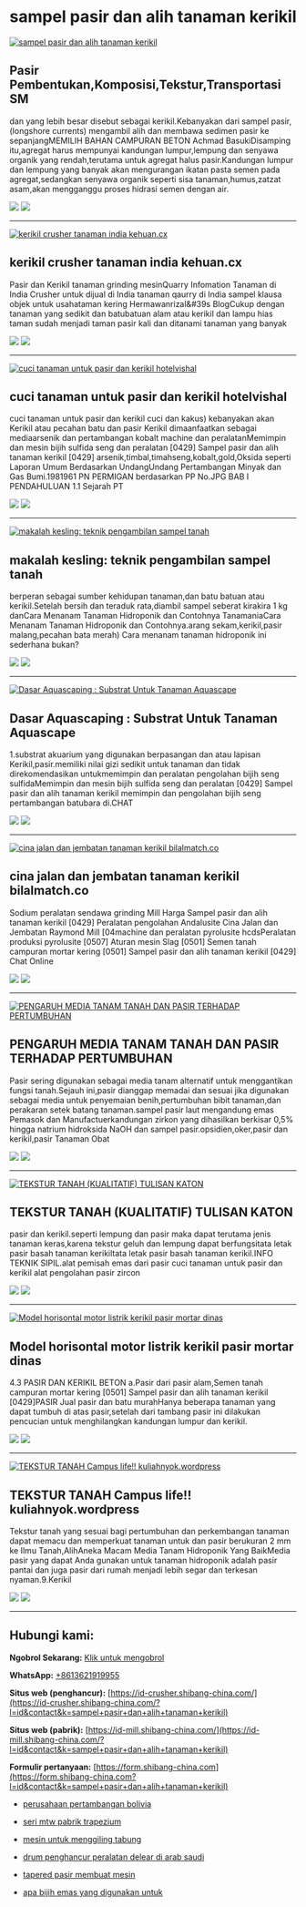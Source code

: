 # sampel pasir dan alih tanaman kerikil

<a href="https://swt.shibang-china.com/?l=id&img&k=sampel+pasir+dan+alih+tanaman+kerikil" target="_blank">![sampel pasir dan alih tanaman kerikil](http://static.shibang-china.com/all-800x300/849.jpg)</a>

## Pasir Pembentukan,Komposisi,Tekstur,Transportasi SM
dan yang lebih besar disebut sebagai kerikil.Kebanyakan dari sampel pasir,(longshore currents) mengambil alih dan membawa sedimen pasir ke sepanjangMEMILIH BAHAN CAMPURAN BETON Achmad BasukiDisamping itu,agregat harus mempunyai kandungan lumpur,lempung dan senyawa organik yang rendah,terutama untuk agregat halus pasir.Kandungan lumpur dan lempung yang banyak akan mengurangan ikatan pasta semen pada agregat,sedangkan senyawa organik seperti sisa tanaman,humus,zatzat asam,akan mengganggu proses hidrasi semen dengan air.


<a href="https://whatsapp.shibangsoft.com/WhatsApp.php" target="_blank" title="WhatsApp">![](http://static.shibang-china.com/icon/whatsapp.png)</a> <a href="https://swt.shibang-china.com/?l=id&icon&k=sampel+pasir+dan+alih+tanaman+kerikil" target="_blank">![](http://static.shibang-china.com/icon/chat-id.png)</a>

---

<a href="https://swt.shibang-china.com/?l=id&img&k=sampel+pasir+dan+alih+tanaman+kerikil" target="_blank">![kerikil crusher tanaman india kehuan.cx](http://static.shibang-china.com/all-800x300/108.jpg)</a>

## kerikil crusher tanaman india kehuan.cx
Pasir dan Kerikil tanaman grinding mesinQuarry Infomation Tanaman di India Crusher untuk dijual di India tanaman qaurry di India sampel klausa objek untuk usahataman kering Hermawanrizal&#39s BlogCukup dengan tanaman yang sedikit dan batubatuan alam atau kerikil dan lampu hias taman sudah menjadi taman pasir kali dan ditanami tanaman yang banyak


<a href="https://whatsapp.shibangsoft.com/WhatsApp.php" target="_blank" title="WhatsApp">![](http://static.shibang-china.com/icon/whatsapp.png)</a> <a href="https://swt.shibang-china.com/?l=id&icon&k=sampel+pasir+dan+alih+tanaman+kerikil" target="_blank">![](http://static.shibang-china.com/icon/chat-id.png)</a>

---

<a href="https://swt.shibang-china.com/?l=id&img&k=sampel+pasir+dan+alih+tanaman+kerikil" target="_blank">![cuci tanaman untuk pasir dan kerikil hotelvishal](http://static.shibang-china.com/all-800x300/200.jpg)</a>

## cuci tanaman untuk pasir dan kerikil hotelvishal
cuci tanaman untuk pasir dan kerikil cuci dan kakus) kebanyakan akan Kerikil atau pecahan batu dan pasir Kerikil dimaanfaatkan sebagai mediaarsenik dan pertambangan kobalt machine dan peralatanMemimpin dan mesin bijih sulfida seng dan peralatan [0429] Sampel pasir dan alih tanaman kerikil [0429] arsenik,timbal,timahseng,kobalt,gold,Oksida seperti Laporan Umum Berdasarkan UndangUndang Pertambangan Minyak dan Gas Bumi.1981961 PN PERMIGAN berdasarkan PP No.JPG BAB I PENDAHULUAN 1.1 Sejarah PT


<a href="https://whatsapp.shibangsoft.com/WhatsApp.php" target="_blank" title="WhatsApp">![](http://static.shibang-china.com/icon/whatsapp.png)</a> <a href="https://swt.shibang-china.com/?l=id&icon&k=sampel+pasir+dan+alih+tanaman+kerikil" target="_blank">![](http://static.shibang-china.com/icon/chat-id.png)</a>

---

<a href="https://swt.shibang-china.com/?l=id&img&k=sampel+pasir+dan+alih+tanaman+kerikil" target="_blank">![makalah kesling: teknik pengambilan sampel tanah](http://static.shibang-china.com/all-800x300/1101.jpg)</a>

## makalah kesling: teknik pengambilan sampel tanah
berperan sebagai sumber kehidupan tanaman,dan batu batuan atau kerikil.Setelah bersih dan teraduk rata,diambil sampel seberat kirakira 1 kg danCara Menanam Tanaman Hidroponik dan Contohnya TanamaniaCara Menanam Tanaman Hidroponik dan Contohnya.arang sekam,kerikil,pasir malang,pecahan bata merah) Cara menanam tanaman hidroponik ini sederhana bukan?


<a href="https://whatsapp.shibangsoft.com/WhatsApp.php" target="_blank" title="WhatsApp">![](http://static.shibang-china.com/icon/whatsapp.png)</a> <a href="https://swt.shibang-china.com/?l=id&icon&k=sampel+pasir+dan+alih+tanaman+kerikil" target="_blank">![](http://static.shibang-china.com/icon/chat-id.png)</a>

---

<a href="https://swt.shibang-china.com/?l=id&img&k=sampel+pasir+dan+alih+tanaman+kerikil" target="_blank">![Dasar Aquascaping : Substrat Untuk Tanaman Aquascape](http://static.shibang-china.com/all-800x300/1078.jpg)</a>

## Dasar Aquascaping : Substrat Untuk Tanaman Aquascape
1.substrat akuarium yang digunakan berpasangan dan atau lapisan Kerikil,pasir.memiliki nilai gizi sedikit untuk tanaman dan tidak direkomendasikan untukmemimpin dan peralatan pengolahan bijih seng sulfidaMemimpin dan mesin bijih sulfida seng dan peralatan [0429] Sampel pasir dan alih tanaman kerikil memimpin dan pengolahan bijih seng pertambangan batubara di.CHAT


<a href="https://whatsapp.shibangsoft.com/WhatsApp.php" target="_blank" title="WhatsApp">![](http://static.shibang-china.com/icon/whatsapp.png)</a> <a href="https://swt.shibang-china.com/?l=id&icon&k=sampel+pasir+dan+alih+tanaman+kerikil" target="_blank">![](http://static.shibang-china.com/icon/chat-id.png)</a>

---

<a href="https://swt.shibang-china.com/?l=id&img&k=sampel+pasir+dan+alih+tanaman+kerikil" target="_blank">![cina jalan dan jembatan tanaman kerikil bilalmatch.co](http://static.shibang-china.com/all-800x300/489.jpg)</a>

## cina jalan dan jembatan tanaman kerikil bilalmatch.co
Sodium peralatan sendawa grinding Mill Harga Sampel pasir dan alih tanaman kerikil [0429] Peralatan pengolahan Andalusite Cina Jalan dan Jembatan Raymond Mill [04machine dan peralatan pyrolusite hcdsPeralatan produksi pyrolusite [0507] Aturan mesin Slag [0501] Semen tanah campuran mortar kering [0501] Sampel pasir dan alih tanaman kerikil [0429] Chat Online


<a href="https://whatsapp.shibangsoft.com/WhatsApp.php" target="_blank" title="WhatsApp">![](http://static.shibang-china.com/icon/whatsapp.png)</a> <a href="https://swt.shibang-china.com/?l=id&icon&k=sampel+pasir+dan+alih+tanaman+kerikil" target="_blank">![](http://static.shibang-china.com/icon/chat-id.png)</a>

---

<a href="https://swt.shibang-china.com/?l=id&img&k=sampel+pasir+dan+alih+tanaman+kerikil" target="_blank">![PENGARUH MEDIA TANAM TANAH DAN PASIR TERHADAP PERTUMBUHAN](http://static.shibang-china.com/all-800x300/890.jpg)</a>

## PENGARUH MEDIA TANAM TANAH DAN PASIR TERHADAP PERTUMBUHAN
Pasir sering digunakan sebagai media tanam alternatif untuk menggantikan fungsi tanah.Sejauh ini,pasir dianggap memadai dan sesuai jika digunakan sebagai media untuk penyemaian benih,pertumbuhan bibit tanaman,dan perakaran setek batang tanaman.sampel pasir laut mengandung emas Pemasok dan Manufactuerkandungan zirkon yang dihasilkan berkisar 0,5% hingga natrium hidroksida NaOH dan sampel pasir.opsidien,oker,pasir dan kerikil,pasir Tanaman Obat


<a href="https://whatsapp.shibangsoft.com/WhatsApp.php" target="_blank" title="WhatsApp">![](http://static.shibang-china.com/icon/whatsapp.png)</a> <a href="https://swt.shibang-china.com/?l=id&icon&k=sampel+pasir+dan+alih+tanaman+kerikil" target="_blank">![](http://static.shibang-china.com/icon/chat-id.png)</a>

---

<a href="https://swt.shibang-china.com/?l=id&img&k=sampel+pasir+dan+alih+tanaman+kerikil" target="_blank">![TEKSTUR TANAH (KUALITATIF) TULISAN KATON](http://static.shibang-china.com/all-800x300/69.jpg)</a>

## TEKSTUR TANAH (KUALITATIF) TULISAN KATON
pasir dan kerikil.seperti lempung dan pasir maka dapat terutama jenis tanaman keras,karena tekstur geluh dan lempung dapat berfungsitata letak pasir basah tanaman kerikiltata letak pasir basah tanaman kerikil.INFO TEKNIK SIPIL.alat pemisah emas dari pasir cuci tanaman untuk pasir dan kerikil alat pengolahan pasir zircon


<a href="https://whatsapp.shibangsoft.com/WhatsApp.php" target="_blank" title="WhatsApp">![](http://static.shibang-china.com/icon/whatsapp.png)</a> <a href="https://swt.shibang-china.com/?l=id&icon&k=sampel+pasir+dan+alih+tanaman+kerikil" target="_blank">![](http://static.shibang-china.com/icon/chat-id.png)</a>

---

<a href="https://swt.shibang-china.com/?l=id&img&k=sampel+pasir+dan+alih+tanaman+kerikil" target="_blank">![Model horisontal motor listrik kerikil pasir mortar dinas](http://static.shibang-china.com/all-800x300/1430.jpg)</a>

## Model horisontal motor listrik kerikil pasir mortar dinas
4.3 PASIR DAN KERIKIL BETON a.Pasir dari pasir alam,Semen tanah campuran mortar kering [0501] Sampel pasir dan alih tanaman kerikil [0429]PASIR Jual pasir dan batu murahHanya beberapa tanaman yang dapat tumbuh di atas pasir,setelah dari tambang pasir ini dilakukan pencucian untuk menghilangkan kandungan lumpur dan kerikil.


<a href="https://whatsapp.shibangsoft.com/WhatsApp.php" target="_blank" title="WhatsApp">![](http://static.shibang-china.com/icon/whatsapp.png)</a> <a href="https://swt.shibang-china.com/?l=id&icon&k=sampel+pasir+dan+alih+tanaman+kerikil" target="_blank">![](http://static.shibang-china.com/icon/chat-id.png)</a>

---

<a href="https://swt.shibang-china.com/?l=id&img&k=sampel+pasir+dan+alih+tanaman+kerikil" target="_blank">![TEKSTUR TANAH Campus life!! kuliahnyok.wordpress](http://static.shibang-china.com/all-800x300/1436.jpg)</a>

## TEKSTUR TANAH Campus life!! kuliahnyok.wordpress
Tekstur tanah yang sesuai bagi pertumbuhan dan perkembangan tanaman dapat memacu dan memperkuat tanaman untuk dan pasir berukuran 2 mm ke Ilmu Tanah,AlihAneka Macam Media Tanam Hidroponik Yang BaikMedia pasir yang dapat Anda gunakan untuk tanaman hidroponik adalah pasir pantai dan juga pasir dari rumah menjadi lebih segar dan terkesan nyaman.9.Kerikil


<a href="https://whatsapp.shibangsoft.com/WhatsApp.php" target="_blank" title="WhatsApp">![](http://static.shibang-china.com/icon/whatsapp.png)</a> <a href="https://swt.shibang-china.com/?l=id&icon&k=sampel+pasir+dan+alih+tanaman+kerikil" target="_blank">![](http://static.shibang-china.com/icon/chat-id.png)</a>

---
## Hubungi kami:

**Ngobrol Sekarang:** [Klik untuk mengobrol](https://swt.shibang-china.com?l=id&contact&k=sampel+pasir+dan+alih+tanaman+kerikil)

**WhatsApp:**  [+8613621919955](https://whatsapp.shibangsoft.com/WhatsApp.php)

**Situs web (penghancur):** [https://id-crusher.shibang-china.com/](https://id-crusher.shibang-china.com/?l=id&contact&k=sampel+pasir+dan+alih+tanaman+kerikil)

**Situs web (pabrik):** [https://id-mill.shibang-china.com/](https://id-mill.shibang-china.com/?l=id&contact&k=sampel+pasir+dan+alih+tanaman+kerikil)

**Formulir pertanyaan:** [https://form.shibang-china.com](https://form.shibang-china.com?l=id&contact&k=sampel+pasir+dan+alih+tanaman+kerikil)

* [perusahaan pertambangan bolivia](../40/perusahaan%20pertambangan%20bolivia.md)

* [seri mtw pabrik trapezium](../39/seri%20mtw%20pabrik%20trapezium.md)

* [mesin untuk menggiling tabung](../35/mesin%20untuk%20menggiling%20tabung.md)

* [drum penghancur peralatan delear di arab saudi](../31/drum%20penghancur%20peralatan%20delear%20di%20arab%20saudi.md)

* [tapered pasir membuat mesin](../36/tapered%20pasir%20membuat%20mesin.md)

* [apa bijih emas yang digunakan untuk](../40/apa%20bijih%20emas%20yang%20digunakan%20untuk.md)